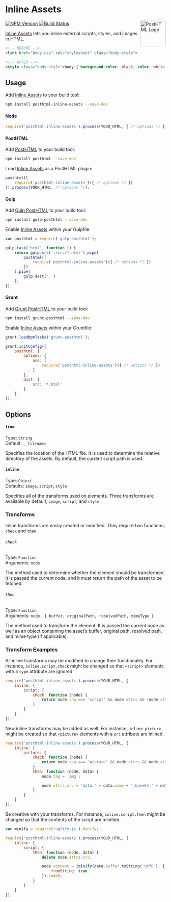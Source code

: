 # Inline Assets

<a href="https://github.com/posthtml/posthtml"><img src="http://posthtml.github.io/posthtml/logo.svg" alt="PostHTML Logo" style="float:right;height:80px;width:80px" width="80" height="80" align="right"></a>

[![NPM Version][npm-img]][npm] [![Build Status][ci-img]][ci]

[Inline Assets] lets you inline external scripts, styles, and images in HTML.

```html
<!-- BEFORE -->
<link href="body.css" rel="stylesheet" class="body-style">
```

```html
<!-- AFTER -->
<style class="body-style">body { background-color: black; color: white; }</style>
```

## Usage

Add [Inline Assets] to your build tool:

```bash
npm install posthtml-inline-assets --save-dev
```

#### Node

```js
require('posthtml-inline-assets').process(YOUR_HTML, { /* options */ });
```

#### PostHTML

Add [PostHTML] to your build tool:

```bash
npm install posthtml --save-dev
```

Load [Inline Assets] as a PostHTML plugin:

```js
posthtml([
	require('posthtml-inline-assets')({ /* options */ })
]).process(YOUR_HTML, /* options */);
```

#### Gulp

Add [Gulp PostHTML] to your build tool:

```bash
npm install gulp-posthtml --save-dev
```

Enable [Inline Assets] within your Gulpfile:

```js
var posthtml = require('gulp-posthtml');

gulp.task('html', function () {
	return gulp.src('./src/*.html').pipe(
		posthtml([
			require('posthtml-inline-assets')({ /* options */ })
		])
	).pipe(
		gulp.dest('.')
	);
});
```

#### Grunt

Add [Grunt PostHTML] to your build tool:

```bash
npm install grunt-posthtml --save-dev
```

Enable [Inline Assets] within your Gruntfile:

```js
grunt.loadNpmTasks('grunt-posthtml');

grunt.initConfig({
	posthtml: {
		options: {
			use: [
				require('posthtml-inline-assets')({ /* options */ })
			]
		},
		dist: {
			src: '*.html'
		}
	}
});
```

## Options

#### `from`

Type: `String`  
Default: `__filename`

Specifies the location of the HTML file. It is used to determine the relative directory of the assets. By default, the current script path is used.

#### `inline`

Type: `Object`  
Defaults: `image`, `script`, `style`

Specifies all of the transforms used on elements. Three transforms are available by default; `image`, `script`, and `style`.

### Transforms

Inline transforms are easily created or modified. They require two functions; `check` and `then`.

###### `check`

Type: `Function`  
Arguments: `node`

The method used to determine whether the element should be transformed. It is passed the current node, and it must return the path of the asset to be fetched.

###### `then`

Type: `Function`  
Arguments: `node, { buffer, originalPath, resolvedPath, mimeType }`

The method used to transform the element. It is passed the current node as well as an object containing the asset’s buffer, original path, resolved path, and mime type (if applicable).

### Transform Examples

All inline transforms may be modified to change their functionality. For instance, `inline.script.check` might be changed so that `<script>` elements with a `type` attribute are ignored.

```js
require('posthtml-inline-assets').process(YOUR_HTML, {
	inline: {
		script: {
			check: function (node) {
				return node.tag === 'script' && node.attrs && !node.attrs.type && node.attrs.src;
			}
		}
	}
});
```

New inline transforms may be added as well. For instance, `inline.picture` might be created so that `<picture>` elements with a `src` attribute are inlined.

```js
require('posthtml-inline-assets').process(YOUR_HTML, {
	inline: {
		picture: {
			check: function (node) {
				return node.tag === 'picture' && node.attrs && node.attrs.src;
			},
			then: function (node, data) {
				node.tag = 'img';

				node.attrs.src = 'data:' + data.mime + ';base64,' + data.buffer.toString('base64');
			}
		}
	}
});
```

Be creative with your transforms. For instance, `inline.script.then` might be changed so that the contents of the script are minified.

```js
var minify = require('uglify-js').minify;

require('posthtml-inline-assets').process(YOUR_HTML, {
	inline: {
		script: {
			then: function (node, data) {
				delete node.attrs.src;

				node.content = [minify(data.buffer.toString('utf8'), {
					fromString: true
				}).code];
			}
		}
	}
});
```

[ci]:      https://travis-ci.org/jonathantneal/posthtml-inline-assets
[ci-img]:  https://img.shields.io/travis/jonathantneal/posthtml-inline-assets.svg
[npm]:     https://www.npmjs.com/package/posthtml-inline-assets
[npm-img]: https://img.shields.io/npm/v/posthtml-inline-assets.svg

[Gulp PostHTML]:  https://github.com/posthtml/gulp-posthtml
[Grunt PostHTML]: https://github.com/TCotton/grunt-posthtml
[PostHTML]:       https://github.com/posthtml/posthtml

[Inline Assets]: https://github.com/jonathantneal/posthtml-inline-assets
